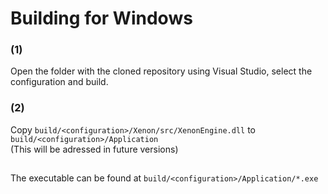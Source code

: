 # Building for Windows

### (1)

Open the folder with the cloned repository using Visual Studio, select the configuration and build.      

### (2)

Copy `build/<configuration>/Xenon/src/XenonEngine.dll` to `build/<configuration>/Application`     
(This will be adressed in future versions)   
 
##

The executable can be found at `build/<configuration>/Application/*.exe`